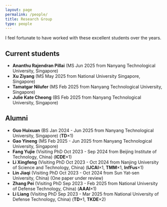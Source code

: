 ```yaml
---
layout: page
permalink: /people/
title: Research Group
type: people
---
```


I feel fortunate to have worked with these excellent students over the years.

## Current students


- **Ananthu Rajendran Pillai** (MS Jun 2025 from Nanyang Technological University, Singapore)
- **Xu Ziyang** (MS May 2025 from National University Singapore, Singapore)
- **Tamatgar Nilufer** (MS Feb 2025 from Nanyang Technological University, Singapore)
- **Julie Kate Cheong** (BS Feb 2025 from Nanyang Technological University, Singapore)

## Alumni
- **Guo Huixuan** (BS Jan 2024 - Jun 2025 from Nanyang Technological University, Singapore) (**TD**×1)
- **Gao Yineng** (MS Feb 2025 - Jun 2025 from Nanyang Technological University, Singapore)
- **Fang Yujie** (Visiting PhD Oct 2023 - Sep 2024 from Beijing Institute of Technology, China) (**ICDE**×1)
- **Li Xingfeng** (Visiting PhD Oct 2023 - Oct 2024 from Nanjing University of Science and Technology, China) (**IJCAI**×1, **TMM**×1, **InfFus**×1)
- **Lin Jiaqi** (Visiting PhD Oct 2023 - Oct 2024 from Sun Yat-sen University, China)  (One paper under review)
- **Zhang Pei** (Visiting PhD Sep 2023 - Feb 2025 from National University of Defense Technology, China) (**AAAI**×1)
- **Li Liang** (Visiting PhD Sep 2023 - Mar 2025 from National University of Defense Technology, China) (**TD**×1, **TKDE**×2)



